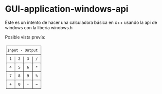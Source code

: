 # GUI-application-windows-api
Este es un intento de hacer una calculadora básica en c++ usando la api de windows con la libería windows.h

Posible vista prevía:
```
┌───────────────┐
│Input - Output │
├───────────────┤
│ 1 │ 2 │ 3 │ / │
├───┼───┼───┼───┤
│ 4 │ 5 │ 6 │ * │
├───┼───┼───┼───┤
│ 7 │ 8 │ 9 │ % │
├───┼───┼───┼───┤
│ + │ 0 │ - │ = │
└───┴───┴───┴───┘
```